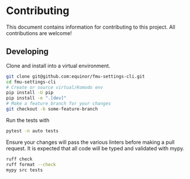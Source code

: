 # Contributing

This document contains information for contributing to this project.
All contributions are welcome!

## Developing

Clone and install into a virtual environment.

```sh
git clone git@github.com:equinor/fmu-settings-cli.git
cd fmu-settings-cli
# Create or source virtual/Komodo env
pip install -U pip
pip install -e ".[dev]"
# Make a feature branch for your changes
git checkout -b some-feature-branch
```

Run the tests with

```sh
pytest -n auto tests
```

Ensure your changes will pass the various linters before making a pull
request. It is expected that all code will be typed and validated with
mypy.

```sh
ruff check
ruff format --check
mypy src tests
```
